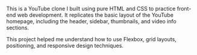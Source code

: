 This is a YouTube clone I built using pure HTML and CSS to practice front-end web development. It replicates the basic layout of the YouTube homepage, including the header, sidebar, thumbnails, and video info sections.

This project helped me understand how to use Flexbox, grid layouts, positioning, and responsive design techniques. 

